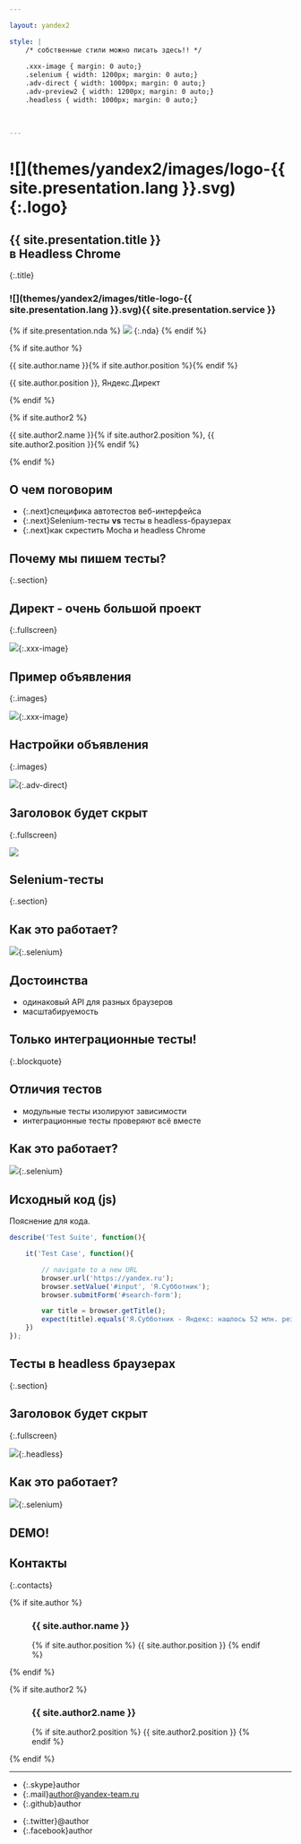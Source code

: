 ```yaml
---

layout: yandex2

style: |
    /* собственные стили можно писать здесь!! */
    
    .xxx-image { margin: 0 auto;}
    .selenium { width: 1200px; margin: 0 auto;}
    .adv-direct { width: 1000px; margin: 0 auto;}
    .adv-preview2 { width: 1200px; margin: 0 auto;}
    .headless { width: 1000px; margin: 0 auto;}    
    
    

---
```


# ![](themes/yandex2/images/logo-{{ site.presentation.lang }}.svg){:.logo}

## {{ site.presentation.title }}<br />в Headless Chrome
{:.title}

### ![](themes/yandex2/images/title-logo-{{ site.presentation.lang }}.svg){{ site.presentation.service }}

{% if site.presentation.nda %}
![](themes/yandex2/images/title-nda.svg)
{:.nda}
{% endif %}

<div class="authors">
{% if site.author %}
<p>{{ site.author.name }}{% if site.author.position %}{% endif %}</p>
<p>{{ site.author.position }}, Яндекс.Директ</p>
{% endif %}

{% if site.author2 %}
<p>{{ site.author2.name }}{% if site.author2.position %}, {{ site.author2.position }}{% endif %}</p>
{% endif %}

</div>

## О чем поговорим

- {:.next}специфика автотестов веб-интерфейса 
- {:.next}Selenium-тесты <b>vs</b> тесты в headless-браузерах
- {:.next}как скрестить Mocha и headless Chrome

## Почему мы пишем тесты?
{:.section}

## Директ - очень большой проект
{:.fullscreen}

![](pictures/direct-screenshot-0.png){:.xxx-image}

## Пример объявления
{:.images}

![](pictures/adv-preview-0.png){:.xxx-image}

## Настройки объявления
{:.images}

![](pictures/adv-direct.png){:.adv-direct}

## Заголовок будет скрыт
{:.fullscreen}

![](pictures/adv-settings.png)

## Selenium-тесты
{:.section}

## Как это работает?

![](pictures/selenium.png){:.selenium}

## Достоинства

- одинаковый API для разных браузеров
- масштабируемость

## Только интеграционные тесты!
{:.blockquote}

## Отличия тестов

- модульные тесты изолируют зависимости
- интеграционные тесты проверяют всё вместе

## Как это работает?

![](pictures/selenium.png){:.selenium}

## Исходный код (js)

Пояснение для кода.

```js
describe('Test Suite', function(){

    it('Test Case', function(){

        // navigate to a new URL
        browser.url('https://yandex.ru');
        browser.setValue('#input', 'Я.Субботник');
        browser.submitForm('#search-form');

        var title = browser.getTitle();
        expect(title).equals('Я.Субботник - Яндекс: нашлось 52 млн. результатов');
    })
});
```

## Тесты в headless браузерах
{:.section}

## Заголовок будет скрыт
{:.fullscreen}

![](pictures/headless.jpg){:.headless}

## Как это работает?

![](pictures/headless-scheme.png){:.selenium}

## DEMO!
## Контакты 
{:.contacts}

{% if site.author %}

<figure markdown="1">

### {{ site.author.name }}

{% if site.author.position %}
{{ site.author.position }}
{% endif %}

</figure>

{% endif %}

{% if site.author2 %}

<figure markdown="1">

### {{ site.author2.name }}

{% if site.author2.position %}
{{ site.author2.position }}
{% endif %}

</figure>

{% endif %}

<!-- разделитель контактов -->
-------

<!-- left -->
- {:.skype}author
- {:.mail}author@yandex-team.ru
- {:.github}author

<!-- right -->
- {:.twitter}@author
- {:.facebook}author

<!-- 

- {:.mail}author@yandex-team.ru
- {:.phone}+7-999-888-7766
- {:.github}author
- {:.bitbucket}author
- {:.twitter}@author
- {:.telegram}author
- {:.skype}author
- {:.instagram}author
- {:.facebook}author
- {:.vk}@author
- {:.ok}@author

-->

